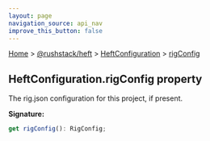 ```yaml
---
layout: page
navigation_source: api_nav
improve_this_button: false
---
```



[Home](./index.md) &gt; [@rushstack/heft](./heft.md) &gt; [HeftConfiguration](./heft.heftconfiguration.md) &gt; [rigConfig](./heft.heftconfiguration.rigconfig.md)

## HeftConfiguration.rigConfig property

The rig.json configuration for this project, if present.

<b>Signature:</b>

```typescript
get rigConfig(): RigConfig;
```
